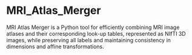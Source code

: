 # MRI_Atlas_Merger
MRI Atlas Merger is a Python tool for efficiently combining MRI image atlases and their corresponding look-up tables, represented as NIfTI 3D images, while preserving all labels and maintaining consistency in dimensions and affine transformations.
